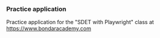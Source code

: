### Practice application

Practice application for the "SDET with Playwright" class at https://www.bondaracademy.com